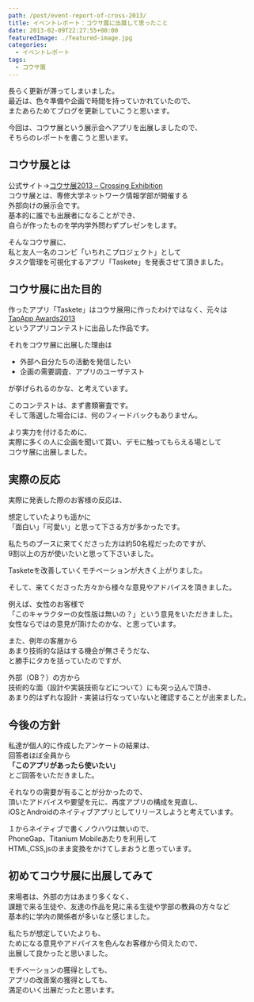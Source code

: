 ```yaml
---
path: /post/event-report-of-cross-2013/
title: イベントレポート：コウサ展に出展して思ったこと
date: 2013-02-09T22:27:55+00:00
featuredImage: ./featured-image.jpg
categories:
  - イベントレポート
tags:
  - コウサ展
---
```


長らく更新が滞ってしまいました。  
最近は、色々準備や企画で時間を持っていかれていたので、  
またあらためてブログを更新していこうと思います。

今回は、コウサ展という展示会へアプリを出展しましたので、  
そちらのレポートを書こうと思います。

<!--more-->

コウサ展とは
----------------------------------------

公式サイト→<a href="http://www.ne.senshu-u.ac.jp/~kousa2013/" target="_blank">コウサ展2013 – Crossing Exhibition</a>  
コウサ展とは、専修大学ネットワーク情報学部が開催する  
外部向けの展示会です。  
基本的に誰でも出展者になることができ、  
自らが作ったものを学内学外問わずプレゼンをします。 

そんなコウサ展に、  
私と友人一名のコンビ「いちれこプロジェクト」として  
タスク管理を可視化するアプリ「Taskete」を発表させて頂きました。 

コウサ展に出た目的
----------------------------------------

作ったアプリ「Taskete」はコウサ展用に作ったわけではなく、元々は  
<a href="http://book.mycom.co.jp/special/tapapp/" target="_blank">TapApp Awards2013</a>  
というアプリコンテストに出品した作品です。

それをコウサ展に出展した理由は

  * 外部へ自分たちの活動を発信したい 
  * 企画の需要調査、アプリのユーザテスト 

が挙げられるのかな、と考えています。

このコンテストは、まず書類審査です。  
そして落選した場合には、何のフィードバックもありません。

より実力を付けるために、  
実際に多くの人に企画を聞いて貰い、デモに触ってもらえる場として  
コウサ展に出展しました。 

実際の反応
----------------------------------------

実際に発表した際のお客様の反応は、

想定していたよりも遥かに  
「面白い」「可愛い」と思って下さる方が多かったです。

私たちのブースに来てくださった方は約50名程だったのですが、  
9割以上の方が使いたいと思って下さいました。

Tasketeを改善していくモチベーションが大きく上がりました。 

そして、来てくださった方々から様々な意見やアドバイスを頂きました。

例えば、女性のお客様で  
「このキャラクターの女性版は無いの？」という意見をいただきました。  
女性ならではの意見が頂けたのかな、と思っています。 

また、例年の客層から  
あまり技術的な話はする機会が無さそうだな、  
と勝手にタカを括っていたのですが、

外部（OB？）の方から  
技術的な面（設計や実装技術などについて）にも突っ込んで頂き、  
あまり的はずれな設計・実装は行なっていないと確認することが出来ました。 

今後の方針
----------------------------------------

私達が個人的に作成したアンケートの結果は、  
回答者ほぼ全員から  
**「このアプリがあったら使いたい」**  
とご回答をいただきました。

それなりの需要が有ることが分かったので、  
頂いたアドバイスや要望を元に、再度アプリの構成を見直し、  
iOSとAndroidのネイティブアプリとしてリリースしようと考えています。

１からネイティブで書くノウハウは無いので、  
PhoneGap、Titanium Mobileあたりを利用して  
HTML,CSS,jsのまま変換をかけてしまおうと思っています。 

初めてコウサ展に出展してみて
----------------------------------------

来場者は、外部の方はあまり多くなく、  
課題で来る生徒や、友達の作品を見に来る生徒や学部の教員の方々など  
基本的に学内の関係者が多いなと感じました。

私たちが想定していたよりも、  
ためになる意見やアドバイスを色んなお客様から伺えたので、  
出展して良かったと思いました。

モチベーションの獲得としても、  
アプリの改善案の獲得としても、  
満足のいく出展だったと思います。 

